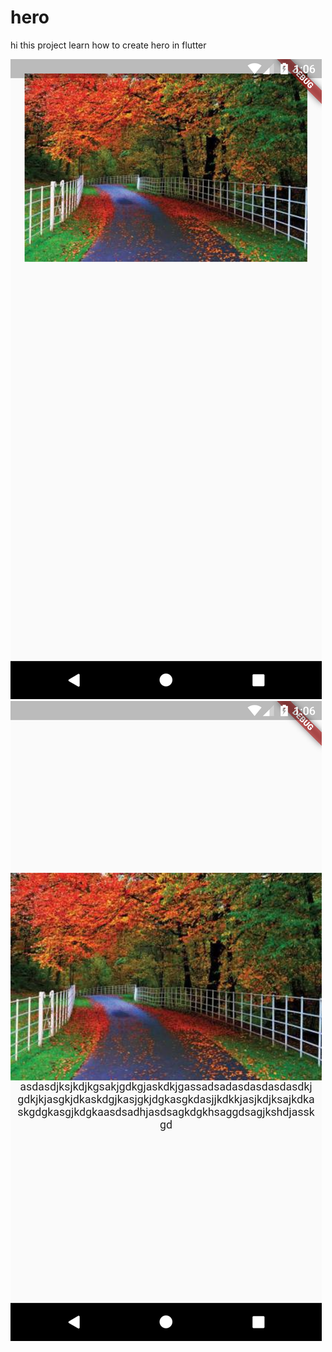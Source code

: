 # hero

hi this project learn how to create hero in flutter

![Alt text](./assets/images/image2.png?raw=true "Optional Title")
![Alt text](./assets/images/image3.png?raw=true "Optional Title")
